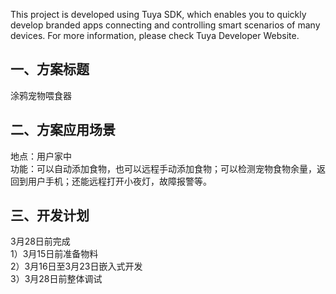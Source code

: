 This project is developed using Tuya SDK, which enables you to quickly develop branded apps connecting and controlling smart scenarios of many devices.         For more information, please check Tuya Developer Website.
## 一、方案标题
涂鸦宠物喂食器
## 二、方案应用场景
地点：用户家中  
功能：可以自动添加食物，也可以远程手动添加食物；可以检测宠物食物余量，返回到用户手机；还能远程打开小夜灯，故障报警等。
## 三、开发计划
3月28日前完成  
1）3月15日前准备物料  
2）3月16日至3月23日嵌入式开发  
3）3月28日前整体调试
